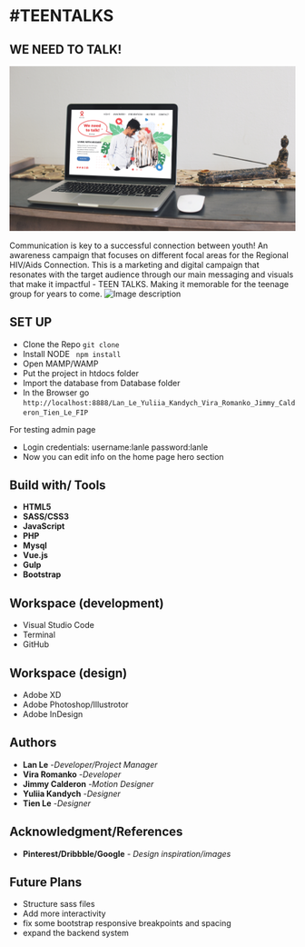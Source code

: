 # #TEENTALKS

## WE NEED TO TALK!
![Image description](/images/mockup_1.jpg)



Communication is key to a successful connection between youth!
An awareness campaign that focuses on different focal areas for
the Regional HIV/Aids Connection. This is a marketing and digital campaign that resonates with
the target audience through our main messaging and visuals that make it impactful - TEEN TALKS. Making it
memorable for the teenage group for years to come.
![Image description](/images/mockup_2.jpg)






## SET UP

* Clone the Repo ```git clone```
* Install NODE ``` npm install```
* Open MAMP/WAMP
* Put the project in htdocs folder
* Import the database from Database folder
* In the Browser go ``` http://localhost:8888/Lan_Le_Yuliia_Kandych_Vira_Romanko_Jimmy_Calderon_Tien_Le_FIP```

For testing admin page 
* Login credentials: username:lanle password:lanle
* Now you can edit info on the home page hero section






## Build with/ Tools
* **HTML5**
* **SASS/CSS3**
* **JavaScript**
* **PHP**
* **Mysql**
* **Vue.js**
* **Gulp**
* **Bootstrap**


## Workspace (development)
* Visual Studio Code
* Terminal
* GitHub

## Workspace (design)
* Adobe XD
* Adobe Photoshop/Illustrotor
* Adobe InDesign

## Authors
* **Lan Le** -*Developer/Project Manager*
* **Vira Romanko** -*Developer*
* **Jimmy Calderon** -*Motion Designer*
* **Yuliia Kandych** -*Designer*
* **Tien Le** -*Designer*





## Acknowledgment/References

* **Pinterest/Dribbble/Google** - *Design inspiration/images* 

## Future Plans
* Structure sass files
* Add more interactivity
* fix some bootstrap responsive breakpoints and spacing
* expand the backend system


